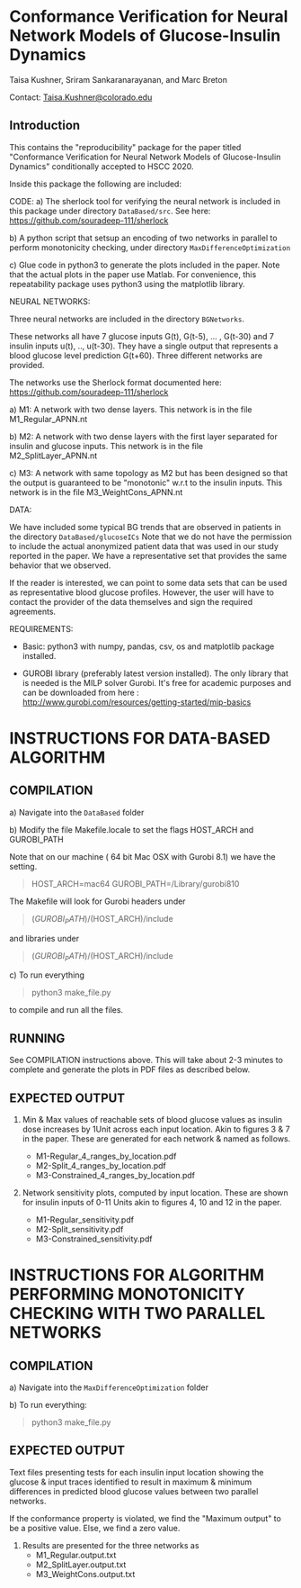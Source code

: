 # Conformance Verification for Neural Network Models of Glucose-Insulin Dynamics

Taisa Kushner, Sriram Sankaranarayanan, and Marc Breton

Contact: Taisa.Kushner@colorado.edu


## Introduction

This contains the "reproducibility" package for the paper titled
"Conformance Verification for Neural Network Models of Glucose-Insulin
Dynamics" conditionally accepted to HSCC 2020.

Inside this package the following are included:


CODE:
a) The sherlock tool for verifying the neural network is included in this package under directory `DataBased/src`.
   See here: https://github.com/souradeep-111/sherlock

b) A python script that setsup an encoding of two networks in parallel
to perform monotonicity checking, under directory `MaxDifferenceOptimization`

c) Glue code in python3 to generate the plots included in the
paper. Note that the actual plots in the paper use Matlab. For
convenience, this repeatability package uses python3 using the
matplotlib library.

NEURAL NETWORKS:

Three neural networks are included in the directory `BGNetworks`.

These networks all have $7$ glucose inputs G(t), G(t-5),
... , G(t-30) and $7$ insulin inputs u(t), .., u(t-30). They have a
single output that represents a blood glucose level prediction
G(t+60). Three different networks are provided.

The networks use the Sherlock format documented here: https://github.com/souradeep-111/sherlock


a) M1: A network with two dense layers. This network is in the file M1_Regular_APNN.nt	

b) M2: A network with two dense layers with the first layer separated for insulin and glucose inputs. This network is in the file M2_SplitLayer_APNN.nt

c) M3: A network with same topology as M2 but has been designed so that the output is guaranteed to be "monotonic" w.r.t
to the insulin inputs.  This network is in the file  M3_WeightCons_APNN.nt




DATA:

We have included some typical BG trends that are observed in patients in the directory `DataBased/glucoseICs`
Note that we do not have the permission to include the actual anonymized patient data that was used
in our study reported in the paper. We have a representative set that provides the same behavior that we observed.

If the reader is interested, we can point to some data sets that can
be used as representative blood glucose profiles.  However, the user
will have to contact the provider of the data themselves and sign the
required agreements.


REQUIREMENTS:

- Basic: python3 with numpy, pandas, csv, os and matplotlib package installed.

- GUROBI library (preferably latest version installed).
The only library that is needed is the MILP solver Gurobi. It's free
for academic purposes and can be downloaded from here :
http://www.gurobi.com/resources/getting-started/mip-basics


# INSTRUCTIONS FOR DATA-BASED ALGORITHM
## COMPILATION

a) Navigate into the `DataBased` folder

b) Modify the file Makefile.locale to set the flags HOST_ARCH and GUROBI_PATH

Note that on our machine ( 64 bit Mac OSX with Gurobi 8.1) we have the setting.

> HOST_ARCH=mac64
> GUROBI_PATH=/Library/gurobi810

The Makefile will look for Gurobi headers under

> $(GUROBI_PATH)/$(HOST_ARCH)/include

and libraries under

> $(GUROBI_PATH)/$(HOST_ARCH)/include


c)  To run everything

> python3 make_file.py

to compile and run all the files.


## RUNNING

See COMPILATION instructions above.  This will take about 2-3 minutes
to complete and generate the plots in PDF files as described below.

## EXPECTED OUTPUT

1. Min & Max values of reachable sets of blood glucose values as insulin dose increases by 1Unit across each input location. Akin to figures 3 & 7 in the paper. These are generated for each network & named as follows.
    - M1-Regular_4_ranges_by_location.pdf 
    - M2-Split_4_ranges_by_location.pdf
    - M3-Constrained_4_ranges_by_location.pdf
    
2. Network sensitivity plots, computed by input location. These are shown for insulin inputs of 0-11 Units akin to figures 4, 10 and 12 in the paper. 
    - M1-Regular_sensitivity.pdf
    - M2-Split_sensitivity.pdf
    - M3-Constrained_sensitivity.pdf


# INSTRUCTIONS FOR ALGORITHM PERFORMING MONOTONICITY CHECKING WITH TWO PARALLEL NETWORKS
## COMPILATION
a) Navigate into the `MaxDifferenceOptimization` folder

b) To run everything: 
> python3 make_file.py

## EXPECTED OUTPUT
Text files presenting tests for each insulin input location showing the glucose & input traces identified to result in maximum & minimum differences in predicted blood glucose values between two parallel networks. 

If the conformance property is violated, we find the "Maximum output" to be a positive value. Else, we find a zero value.

1. Results are presented for the three networks as 
    - M1_Regular.output.txt
    - M2_SplitLayer.output.txt
    - M3_WeightCons.output.txt



